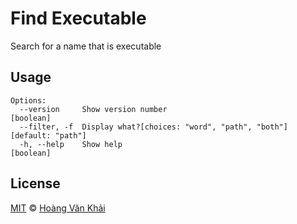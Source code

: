 # Find Executable

Search for a name that is executable

## Usage

```
Options:
  --version     Show version number                                    [boolean]
  --filter, -f  Display what?[choices: "word", "path", "both"] [default: "path"]
  -h, --help    Show help                                              [boolean]
```

## License

[MIT](https://git.io/fxKXN) © [Hoàng Văn Khải](https://github.com/KSXGitHub)
